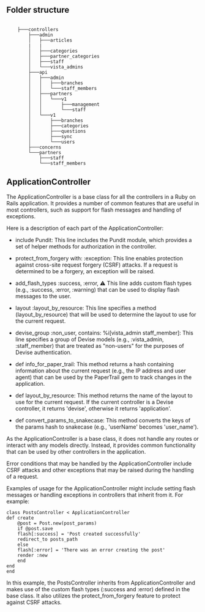 
## Folder structure

```

    ├───controllers
        ├───admin
        │   ├───articles
        |   |
        │   ├───categories
        │   ├───partner_categories
        │   ├───staff
        │   └───vista_admins
        ├───api
        │   ├───admin
        │   │   ├───branches
        │   │   └───staff_members
        │   ├───partners
        │   │   └───v1
        │   │       ├───management
        │   │       └───staff
        │   └───v1
        │       ├───branches
        │       ├───categories
        │       ├───questions
        │       ├───sync
        │       └───users
        ├───concerns
        └───partners
            ├───staff
            └───staff_members    
```



## **ApplicationController**

The ApplicationController is a base class for all the controllers in a Ruby on Rails application. It provides a number of common features that are useful in most controllers, such as support for flash messages and handling of exceptions.

Here is a description of each part of the ApplicationController:

 + include Pundit: This line includes the Pundit module, which provides a set of helper methods for authorization in the controller.

 + protect_from_forgery with: :exception: This line enables protection against cross-site request forgery (CSRF) attacks. If a request is determined to be a forgery, an exception will be raised.

 + add_flash_types :success, :error, :warning: This line adds custom flash types (e.g., :success, :error, :warning) that can be used to display flash messages to the user.

 + layout :layout_by_resource: This line specifies a method (layout_by_resource) that will be used to determine the layout to use for the current request.

 + devise_group :non_user, contains: %i[vista_admin staff_member]: This line specifies a group of Devise models (e.g., :vista_admin, :staff_member) that are treated as "non-users" for the purposes of Devise authentication.

 + def info_for_paper_trail: This method returns a hash containing information about the current request (e.g., the IP address and user agent) that can be used by the PaperTrail gem to track changes in the application.

 + def layout_by_resource: This method returns the name of the layout to use for the current request. If the current controller is a Devise controller, it returns 'devise', otherwise it returns 'application'.

 + def convert_params_to_snakecase: This method converts the keys of the params hash to snakecase (e.g., 'userName' becomes 'user_name').

As the ApplicationController is a base class, it does not handle any routes or interact with any models directly. Instead, it provides common functionality that can be used by other controllers in the application.

Error conditions that may be handled by the ApplicationController include CSRF attacks and other exceptions that may be raised during the handling of a request.

Examples of usage for the ApplicationController might include setting flash messages or handling exceptions in controllers that inherit from it. For example:


    class PostsController < ApplicationController
    def create
        @post = Post.new(post_params)
        if @post.save
        flash[:success] = 'Post created successfully'
        redirect_to posts_path
        else
        flash[:error] = 'There was an error creating the post'
        render :new
        end
    end
    end

In this example, the PostsController inherits from ApplicationController and makes use of the custom flash types (:success and :error) defined in the base class. It also utilizes the protect_from_forgery feature to protect against CSRF attacks.
